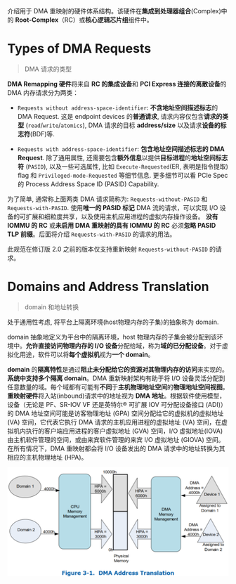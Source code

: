 
介绍用于 DMA 重映射的硬件体系结构。该硬件在**集成到处理器组合**(Complex)中的 **Root-Complex**（RC）或**核心逻辑芯片组**组件中。

# Types of DMA Requests

> DMA 请求的类型

**DMA Remapping 硬件**将来自 **RC 的集成设备**和 **PCI Express 连接的离散设备**的 DMA 内存请求分为两类：

* `Requests without address-space-identifier`: **不含地址空间描述标志**的 DMA Request. 这是 endpoint devices 的**普通请求**, 请求内容仅包含**请求的类型** (`read`/`write`/`atomics`), DMA 请求的目标 **address/size** 以及请求**设备的标志符**(BDF)等.

* `Requests with address-space-identifier`: **包含地址空间描述标志的 DMA Request**. 除了通用属性, 还需要包含**额外信息**以提供**目标进程**的**地址空间标志符** (`PASID`), 以及一些可选属性, 比如 `Execute-Requested`(ER, 表明是指令提取) flag 和 `Privileged-mode-Requested` 等细节信息. 更多细节可以看 PCIe Spec 的 Process Address Space ID (PASID) Capability.

为了简单, 通常称上面两类 DMA 请求简称为: `Requests-without-PASID` 和 `Requests-with-PASID`. 使用**唯一的 PASID 标记** DMA 流的请求，可以实现 I/O 设备的可扩展和细粒度共享，以及使用主机应用进程的虚拟内存操作设备。 **没有 IOMMU 的 RC** 或**未启用 DMA 重映射的具有 IOMMU 的 RC** 必须**忽略 PASID TLP 前缀**。后面将介绍 `Requests-with-PASID` 的请求的用法。

此规范在修订版 2.0 之前的版本仅支持重新映射 `Requests-without-PASID` 的请求。

# Domains and Address Translation

> domain 和地址转换

处于通用性考虑, 将平台上隔离环境(host物理内存的子集)的抽象称为 domain.

domain 抽象地定义为平台中的隔离环境，host 物理内存的子集会被分配到该环境中。**允许直接访问物理内存的 I/O 设备**分配给域，称为**域的已分配设备**。对于虚拟化用途，软件可以将**每个虚拟机**视为**一个 domain**。

**domain** 的**隔离特性**是通过**阻止未分配给它的资源对其物理内存的访问**来实现的。**系统中支持多个隔离 domain**。DMA 重新映射架构有助于将 I/O 设备灵活分配到任意数量的域。每个域都有可能有**不同**于**主机物理地址空间**的**物理地址空间视图**。**重映射硬件**​​将入站(inbound)请求中的地址视为 **DMA 地址**。根据软件使用模型，设备（无论是 PF、SR-IOV VF 还是英特尔® 可扩展 IOV 可分配设备接口 (ADI)）的 DMA 地址空间可能是访客物理地址 (GPA) 空间分配给它的虚拟机的虚拟地址 (VA) 空间，它代表它执行 DMA 请求的主机应用进程的虚拟地址 (VA) 空间，在虚拟机内执行的客户端应用进程的客户虚拟地址 (GVA) 空间，I/O 虚拟地址(IOVA) 由主机软件管理的空间，或由来宾软件管理的来宾 I/O 虚拟地址 (GIOVA) 空间。在所有情况下，DMA 重映射都会将 I/O 设备发出的 DMA 请求中的地址转换为其相应的主机物理地址 (HPA)。







![2022-11-11-11-00-41.png](./images/2022-11-11-11-00-41.png)


